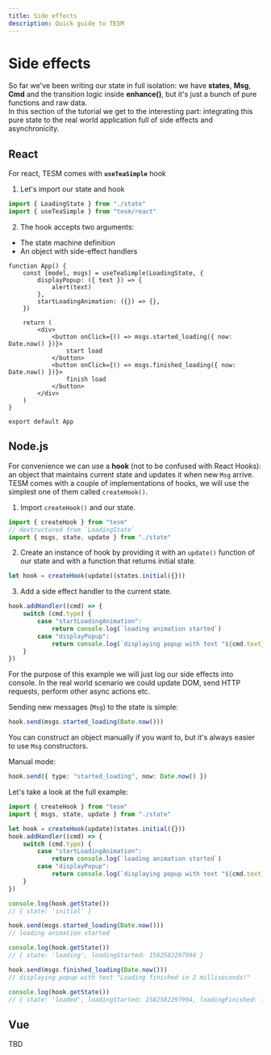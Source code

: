 ```yaml
---
title: Side effects
description: Quick guide to TESM
---
```


# Side effects

So far we've been writing our state in full isolation: we have **states**, **Msg**, **Cmd** and the transition logic inside **enhance()**, but it's just a bunch of pure functions and raw data.  
In this section of the tutorial we get to the interesting part: integrating this pure state to the real world application full of side effects and asynchronicity.

## React

For react, TESM comes with **`useTeaSimple`** hook

1. Let's import our state and hook

```ts
import { LoadingState } from "./state"
import { useTeaSimple } from "tesm/react"
```

2. The hook accepts two arguments:

-   The state machine definition
-   An object with side-effect handlers

```tsx
function App() {
	const [model, msgs] = useTeaSimple(LoadingState, {
		displayPopup: ({ text }) => {
			alert(text)
		},
		startLoadingAnimation: ({}) => {},
	})

	return (
		<div>
			<button onClick={() => msgs.started_loading({ now: Date.now() })}>
				start load
			</button>
			<button onClick={() => msgs.finished_loading({ now: Date.now() })}>
				finish load
			</button>
		</div>
	)
}

export default App
```

## Node.js

For convenience we can use a **hook** (not to be confused with React Hooks): an object that maintains current state and updates it when new `Msg` arrive.  
TESM comes with a couple of implementations of hooks, we will use the simplest one of them called `createHook()`.

1. Import `createHook()` and our state.

```typescript
import { createHook } from "tesm"
// destructured from `LoadingState`
import { msgs, state, update } from "./state"
```

2. Create an instance of hook by providing it with an `update()` function of our state and with a function that returns initial state.

```typescript
let hook = createHook(update)(states.initial({}))
```

3. Add a side effect handler to the current state.

```typescript
hook.addHandler((cmd) => {
	switch (cmd.type) {
		case "startLoadingAnimation":
			return console.log(`loading animation started`)
		case "displayPopup":
			return console.log(`displaying popup with text "${cmd.text}"`)
	}
})
```

For the purpose of this example we will just log our side effects into console. In the real world scenario we could update DOM, send HTTP requests, perform other async actions etc.

Sending new messages (`Msg`) to the state is simple:

```typescript
hook.send(msgs.started_loading(Date.now()))
```

You can construct an object manually if you want to, but it's always easier to use `Msg` constructors.

Manual mode:

```typescript
hook.send({ type: "started_loading", now: Date.now() })
```

Let's take a look at the full example:

```typescript
import { createHook } from "tesm"
import { msgs, state, update } from "./state"

let hook = createHook(update)(states.initial({}))
hook.addHandler((cmd) => {
	switch (cmd.type) {
		case "startLoadingAnimation":
			return console.log(`loading animation started`)
		case "displayPopup":
			return console.log(`displaying popup with text "${cmd.text}"`)
	}
})

console.log(hook.getState())
// { state: 'initial' }

hook.send(msgs.started_loading(Date.now()))
// loading animation started

console.log(hook.getState())
// { state: 'loading', loadingStarted: 1582582297994 }

hook.send(msgs.finished_loading(Date.now()))
// displaying popup with text "Loading finished in 2 milliseconds!"

console.log(hook.getState())
// { state: 'loaded', loadingStarted: 1582582297994, loadingFinished: 1582582297996 }
```

## Vue

TBD
